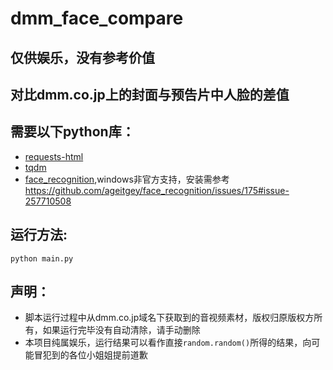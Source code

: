 # dmm_face_compare
## 仅供娱乐，没有参考价值
## 对比dmm.co.jp上的封面与预告片中人脸的差值

## 需要以下python库：
- [requests-html](https://github.com/kennethreitz/requests-html)
- [tqdm](https://github.com/tqdm/tqdm)
- [face_recognition](https://github.com/ageitgey/face_recognition),windows非官方支持，安装需参考 https://github.com/ageitgey/face_recognition/issues/175#issue-257710508

## 运行方法:
`python main.py`

## 声明：
- 脚本运行过程中从dmm.co.jp域名下获取到的音视频素材，版权归原版权方所有，如果运行完毕没有自动清除，请手动删除
- 本项目纯属娱乐，运行结果可以看作直接`random.random()`所得的结果，向可能冒犯到的各位小姐姐提前道歉

